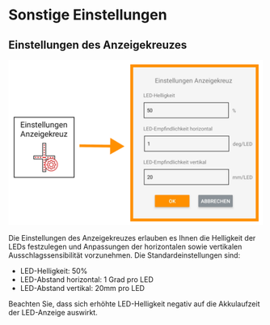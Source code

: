 # Sonstige Einstellungen 

## Einstellungen des Anzeigekreuzes
![Anzeige Einstellungen Button](../images_funktionen/Einstellung_Anzeigekreuz.png)

<!-- ![Anzeige Einstellungen Screen](../images_funktionen/indicator_settings_screen.png) -->

Die Einstellungen des Anzeigekreuzes erlauben es Ihnen die Helligkeit der LEDs festzulegen und Anpassungen der horizontalen sowie vertikalen Ausschlagssensibilität vorzunehmen. Die Standardeinstellungen sind: 

* LED-Helligkeit: 50% 
* LED-Abstand horizontal: 1 Grad pro LED 
* LED-Abstand vertikal: 20mm pro LED


Beachten Sie, dass sich erhöhte LED-Helligkeit negativ auf die Akkulaufzeit der LED-Anzeige auswirkt. 



